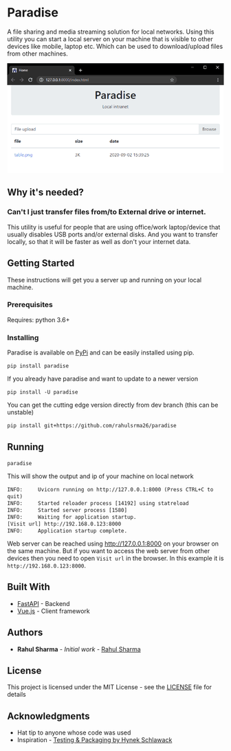 # Paradise

A file sharing and media streaming solution for local networks. Using this utility you can start a local server on your machine that is visible to other devices like mobile, laptop etc. Which can be used to download/upload files from other machines.

![preview](docs/img/preview.png)

## Why it's needed?

### Can't I just transfer files from/to External drive or internet.

This utility is useful for people that are using office/work laptop/device that usually disables USB ports and/or external disks. And you want to transfer locally, so that it will be faster as well as don't your internet data.

## Getting Started

These instructions will get you a server up and running on your local machine.

### Prerequisites

Requires: python 3.6+

### Installing

Paradise is available on [PyPi](https://pypi.org/project/paradise/) and can be easily installed using pip.

```
pip install paradise
```

If you already have paradise and want to update to a newer version

```
pip install -U paradise
```

You can get the cutting edge version directly from dev branch (this can be unstable)

```
pip install git+https://github.com/rahulsrma26/paradise
```

## Running

```
paradise
```

This will show the output and ip of your machine on local network

```
INFO:     Uvicorn running on http://127.0.0.1:8000 (Press CTRL+C to quit)
INFO:     Started reloader process [14192] using statreload
INFO:     Started server process [1580]
INFO:     Waiting for application startup.
[Visit url] http://192.168.0.123:8000
INFO:     Application startup complete.
```

Web server can be reached using http://127.0.0.1:8000 on your browser on the same machine. But if you want to access the web server from other devices then you need to open `Visit url` in the browser. In this example it is `http://192.168.0.123:8000`.

## Built With

* [FastAPI](http://https://fastapi.tiangolo.com/) - Backend
* [Vue.js](https://vuejs.org/) - Client framework

## Authors

* **Rahul Sharma** - *Initial work* - [Rahul Sharma](https://github.com/rahulsrma26)

## License

This project is licensed under the MIT License - see the [LICENSE](LICENSE) file for details

## Acknowledgments

* Hat tip to anyone whose code was used
* Inspiration - [Testing & Packaging by Hynek Schlawack](https://hynek.me/articles/testing-packaging/)
